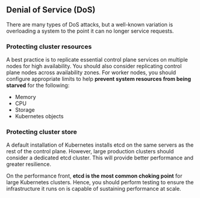 ## Denial of Service (DoS)

There are many types of DoS attacks, but a well-known variation is overloading a system to the point it can no longer service requests.

### Protecting cluster resources

A best practice is to replicate essential control plane services on multiple nodes for high availability. You should also consider replicating control plane nodes across availability zones. For worker nodes, you should configure appropriate limits to help **prevent system resources from being starved** for the following:

- Memory
- CPU
- Storage
- Kubernetes objects

### Protecting cluster store

A default installation of Kubernetes installs etcd on the same servers as the rest of the control plane. However, large production clusters should consider a dedicated etcd cluster. This will provide better performance and greater resilience.

On the performance front, **etcd is the most common choking point** for large Kubernetes clusters. Hence, you should perform testing to ensure the infrastructure it runs on is capable of sustaining performance at scale.
